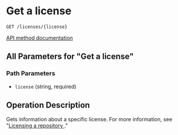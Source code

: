# Get a license

`GET /licenses/{license}`

[API method documentation](https://docs.github.com/rest/licenses/licenses#get-a-license)

## All Parameters for "Get a license"

### Path Parameters

- `license` (string, required)

## Operation Description

Gets information about a specific license. For more information, see "[Licensing a repository ](https://docs.github.com/repositories/managing-your-repositorys-settings-and-features/customizing-your-repository/licensing-a-repository)."
